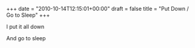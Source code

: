 +++
date = "2010-10-14T12:15:01+00:00"
draft = false
title = "Put Down / Go to Sleep"
+++
<p>I put it all down</p>&#13;
<p>And go to sleep</p> 
